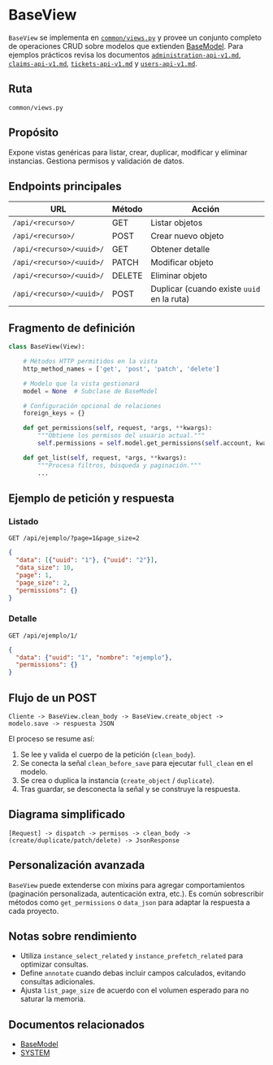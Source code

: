 # BaseView

`BaseView` se implementa en [`common/views.py`](../common/views.py) y provee un conjunto completo de operaciones CRUD sobre modelos que extienden [BaseModel](./base-model.md). Para ejemplos prácticos revisa los documentos [`administration-api-v1.md`](./administration-api-v1.md), [`claims-api-v1.md`](./claims-api-v1.md), [`tickets-api-v1.md`](./tickets-api-v1.md) y [`users-api-v1.md`](./users-api-v1.md).

## Ruta
```
common/views.py
```

## Propósito
Expone vistas genéricas para listar, crear, duplicar, modificar y eliminar instancias. Gestiona permisos y validación de datos.

## Endpoints principales
| URL | Método | Acción |
|-----|--------|--------|
| `/api/<recurso>/` | GET | Listar objetos |
| `/api/<recurso>/` | POST | Crear nuevo objeto |
| `/api/<recurso>/<uuid>/` | GET | Obtener detalle |
| `/api/<recurso>/<uuid>/` | PATCH | Modificar objeto |
| `/api/<recurso>/<uuid>/` | DELETE | Eliminar objeto |
| `/api/<recurso>/<uuid>/` | POST | Duplicar (cuando existe `uuid` en la ruta) |

## Fragmento de definición
```python
class BaseView(View):

    # Métodos HTTP permitidos en la vista
    http_method_names = ['get', 'post', 'patch', 'delete']

    # Modelo que la vista gestionará
    model = None  # Subclase de BaseModel

    # Configuración opcional de relaciones
    foreign_keys = {}

    def get_permissions(self, request, *args, **kwargs):
        """Obtiene los permisos del usuario actual."""
        self.permissions = self.model.get_permissions(self.account, kwargs.get('uuid'))

    def get_list(self, request, *args, **kwargs):
        """Procesa filtros, búsqueda y paginación."""
        ...
```

## Ejemplo de petición y respuesta

### Listado
```http
GET /api/ejemplo/?page=1&page_size=2
```
```json
{
  "data": [{"uuid": "1"}, {"uuid": "2"}],
  "data_size": 10,
  "page": 1,
  "page_size": 2,
  "permissions": {}
}
```

### Detalle
```http
GET /api/ejemplo/1/
```
```json
{
  "data": {"uuid": "1", "nombre": "ejemplo"},
  "permissions": {}
}
```

## Flujo de un POST
```text
Cliente -> BaseView.clean_body -> BaseView.create_object -> modelo.save -> respuesta JSON
```

El proceso se resume así:
1. Se lee y valida el cuerpo de la petición (`clean_body`).
2. Se conecta la señal `clean_before_save` para ejecutar `full_clean` en el modelo.
3. Se crea o duplica la instancia (`create_object` / `duplicate`).
4. Tras guardar, se desconecta la señal y se construye la respuesta.

## Diagrama simplificado
```
[Request] -> dispatch -> permisos -> clean_body -> (create/duplicate/patch/delete) -> JsonResponse
```

## Personalización avanzada

`BaseView` puede extenderse con mixins para agregar comportamientos (paginación personalizada, autenticación extra, etc.). Es común sobrescribir métodos como `get_permissions` o `data_json` para adaptar la respuesta a cada proyecto.

## Notas sobre rendimiento

- Utiliza `instance_select_related` y `instance_prefetch_related` para optimizar consultas.
- Define `annotate` cuando debas incluir campos calculados, evitando consultas adicionales.
- Ajusta `list_page_size` de acuerdo con el volumen esperado para no saturar la memoria.

## Documentos relacionados
- [BaseModel](./base-model.md)
- [SYSTEM](./SYSTEM.md)
